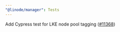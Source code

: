 ```yaml
---
"@linode/manager": Tests
---
```


Add Cypress test for LKE node pool tagging ([#11368](https://github.com/linode/manager/pull/11368))
